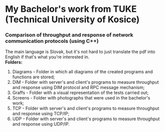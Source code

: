 # My Bachelor's work from TUKE (Technical University of Kosice)
### Comparison of throughput and response of network communication protocols (using C++)

The main language is Slovak, but it's not hard to just translate the pdf into English if that's what you're interested in.  
**Folders:**
1. Diagrams - Folder in which all diagrams of the created programs and functions are stored;
2. DIM - Folder with server's and client's programs to measure throughput and response using DIM protocol and RPC message mechanism;
3. Graffs - Folder with a visual representation of the tests carried out;
4. Screens - Folder with photographs that were used in the bachelor's work;
5. TCP - Folder with server's and client's programs to measure throughput and response using TCP/IP;
6. UDP - Folder with server's and client's programs to measure throughput and response using UDP/IP.
